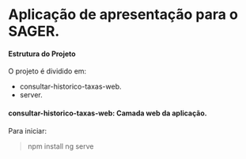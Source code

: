 # Aplicação de apresentação para o SAGER.

#### Estrutura do Projeto

O projeto é dividido em:

* consultar-historico-taxas-web.
* server.

#### consultar-historico-taxas-web: Camada web da aplicação.

Para iniciar:
> npm install
> ng serve

